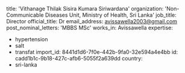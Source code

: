 title: 'Vithanage Thilak Sisira Kumara Siriwardana'
organization: 'Non-Communicable Diseases Unit, Ministry of Health, Sri Lanka'
job_title: Director
official_title: Dr
email_address: avissawella2003@gmail.com
post_nominal_letters: 'MBBS MSc'
works_in: Avissawella
expertise:
  - hypertension
  - salt
  - transfat
import_id: 8441d1d6-7f0e-442b-9fa0-32e594a4e4bb
id: cadd1b1c-9b18-427c-afb6-5055f2a639dd
country:
  - sri-lanka

